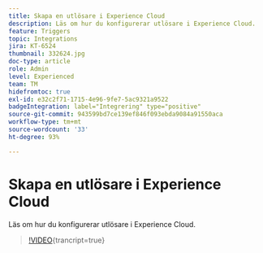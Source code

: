 ```yaml
---
title: Skapa en utlösare i Experience Cloud
description: Läs om hur du konfigurerar utlösare i Experience Cloud.
feature: Triggers
topic: Integrations
jira: KT-6524
thumbnail: 332624.jpg
doc-type: article
role: Admin
level: Experienced
team: TM
hidefromtoc: true
exl-id: e32c2f71-1715-4e96-9fe7-5ac9321a9522
badgeIntegration: label="Integrering" type="positive"
source-git-commit: 943599bd7ce139ef846f093ebda9084a91550aca
workflow-type: tm+mt
source-wordcount: '33'
ht-degree: 93%

---
```


# Skapa en utlösare i Experience Cloud

Läs om hur du konfigurerar utlösare i Experience Cloud.

>[!VIDEO](https://video.tv.adobe.com/v/332624?learn=on){trancript=true}
